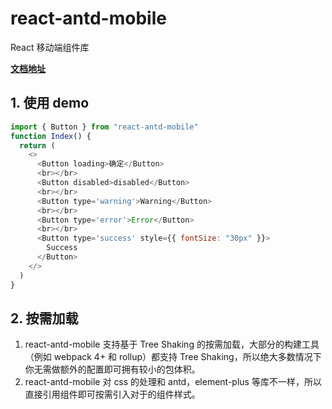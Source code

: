 # react-antd-mobile

React 移动端组件库

**[文档地址](https://lvpangpang.github.io/react-antd-mobile)**

## 1. 使用 demo

```javascript
import { Button } from "react-antd-mobile"
function Index() {
  return (
    <>
      <Button loading>确定</Button>
      <br></br>
      <Button disabled>disabled</Button>
      <br></br>
      <Button type='warning'>Warning</Button>
      <br></br>
      <Button type='error'>Error</Button>
      <br></br>
      <Button type='success' style={{ fontSize: "30px" }}>
        Success
      </Button>
    </>
  )
}
```

## 2. 按需加载

1. react-antd-mobile 支持基于 Tree Shaking 的按需加载，大部分的构建工具（例如 webpack 4+ 和 rollup）都支持 Tree Shaking，所以绝大多数情况下你无需做额外的配置即可拥有较小的包体积。
2. react-antd-mobile 对 css 的处理和 antd，element-plus 等库不一样，所以直接引用组件即可按需引入对于的组件样式。
